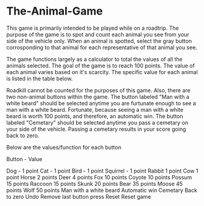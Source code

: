 # The-Animal-Game

This game is primarily intended to be played while on a roadtrip. The purpose of the game is to spot and count each animal you see from your side of the vehicle only. When an animal is spotted, select the gray button corrosponding to that animal for each representative of that animal you see.

The game functions largely as a calculator to total the values of all the animals selected. The goal of the game is to reach 100 points. The value of each animal varies based on it's scarcity. The specific value for each animal is listed in the table below.

Roadkill cannot be counted for the purposes of this game. Also, there are two non-animal buttons within the game. The button labeled "Man with a white beard" should be selected anytime you are furtunate enough to see a man with a white beard. Fortunate, because seeing a man with a white beard is worth 100 points, and therefore, an automatic win. The button labeled "Cemetary" should be selected anytime you pass a cemetary on your side of the vehicle. Passing a cemetary results in your score going back to zero.

Below are the values/function for each button

  Button -	                    Value

  Dog -	                        1 point
  Cat -	                        1 point
  Bird -	                      1 point
  Squirrel -	                  1 point
  Rabbit	                    1 point
  Cow	                        1 point
  Horse	                      2 points
  Deer	                      4 points
  Fox	                        10 points
  Coyote	                    10 points
  Possum	                    15 points
  Raccoon	                    15 points
  Skunk	                      20 points
  Bear	                      35 points
  Moose	                      45 points
  Wolf	                      50 points
  Man with a white beard	    Automatic win
  Cemetary	                  Back to zero
  Undo	                      Remove last button press
  Reset	                      Reset game
  
